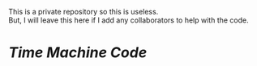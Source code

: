 This is a private repository so this is useless. <br>
But, I will leave this here if I add any collaborators to help with the code. <br>
# <b> <i> Time Machine Code </i> </b>
